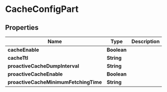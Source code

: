 

# CacheConfigPart

## Properties

Name | Type | Description | Notes
------------ | ------------- | ------------- | -------------
**cacheEnable** | **Boolean** |  |  [optional]
**cacheTtl** | **String** |  |  [optional]
**proactiveCacheDumpInterval** | **String** |  |  [optional]
**proactiveCacheEnable** | **Boolean** |  |  [optional]
**proactiveCacheMinimumFetchingTime** | **String** |  |  [optional]



